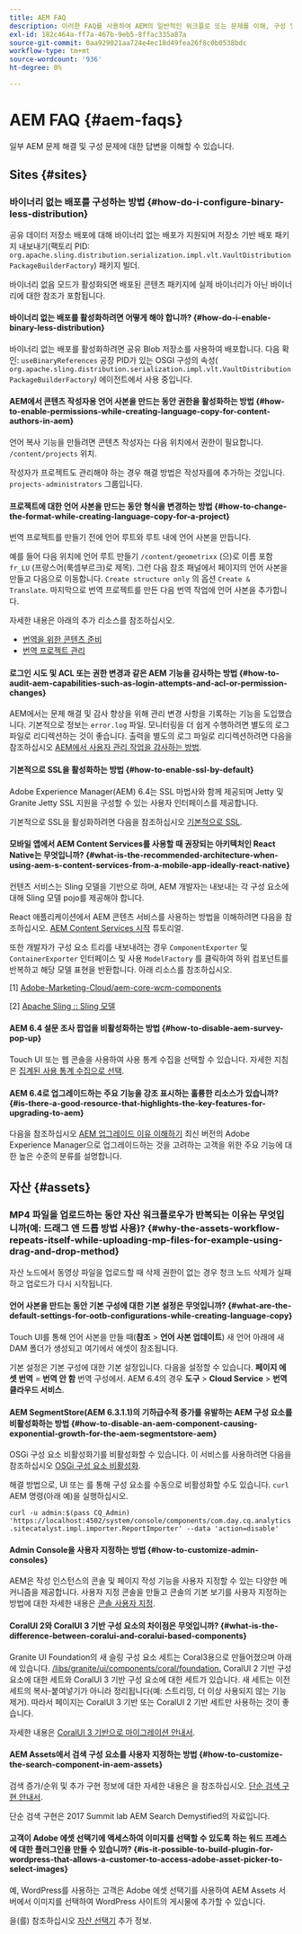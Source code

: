 ```yaml
---
title: AEM FAQ
description: 이러한 FAQ를 사용하여 AEM의 일반적인 워크플로 또는 문제를 이해, 구성 및 해결할 수 있습니다.
exl-id: 182c464a-ff7a-467b-9eb5-8ffac335a87a
source-git-commit: 0aa929021aa724e4ec18d49fea26f8c0b0538bdc
workflow-type: tm+mt
source-wordcount: '936'
ht-degree: 0%

---
```


# AEM FAQ {#aem-faqs}

일부 AEM 문제 해결 및 구성 문제에 대한 답변을 이해할 수 있습니다.

## Sites {#sites}

### 바이너리 없는 배포를 구성하는 방법 {#how-do-i-configure-binary-less-distribution}

공유 데이터 저장소 배포에 대해 바이너리 없는 배포가 지원되며 저장소 기반 배포 패키지 내보내기(팩토리 PID: `org.apache.sling.distribution.serialization.impl.vlt.VaultDistributionPackageBuilderFactory`) 패키지 빌더.

바이너리 없음 모드가 활성화되면 배포된 콘텐츠 패키지에 실제 바이너리가 아닌 바이너리에 대한 참조가 포함됩니다.

#### 바이너리 없는 배포를 활성화하려면 어떻게 해야 합니까? {#how-do-i-enable-binary-less-distribution}

바이너리 없는 배포를 활성화하려면 공유 Blob 저장소를 사용하여 배포합니다.
다음 확인: `useBinaryReferences` 공장 PID가 있는 OSGI 구성의 속성( `org.apache.sling.distribution.serialization.impl.vlt.VaultDistributionPackageBuilderFactory`*)* 에이전트에서 사용 중입니다.

#### AEM에서 콘텐츠 작성자용 언어 사본을 만드는 동안 권한을 활성화하는 방법 {#how-to-enable-permissions-while-creating-language-copy-for-content-authors-in-aem}

언어 복사 기능을 만들려면 콘텐츠 작성자는 다음 위치에서 권한이 필요합니다. `/content/projects` 위치.

작성자가 프로젝트도 관리해야 하는 경우 해결 방법은 작성자를에 추가하는 것입니다. `projects-administrators` 그룹입니다.

#### 프로젝트에 대한 언어 사본을 만드는 동안 형식을 변경하는 방법 {#how-to-change-the-format-while-creating-language-copy-for-a-project}

번역 프로젝트를 만들기 전에 언어 루트와 루트 내에 언어 사본을 만듭니다.

예를 들어 다음 위치에 언어 루트 만들기 `/content/geometrixx` (으)로 이름 포함 `fr_LU` (프랑스어(룩셈부르크)로 제목). 그런 다음 참조 패널에서 페이지의 언어 사본을 만들고 다음으로 이동합니다. `Create structure only` 의 옵션 `Create & Translate`. 마지막으로 번역 프로젝트를 만든 다음 번역 작업에 언어 사본을 추가합니다.

자세한 내용은 아래의 추가 리소스를 참조하십시오.

* [번역을 위한 콘텐츠 준비](/help/sites-administering/tc-prep.md)
* [번역 프로젝트 관리](/help/sites-administering/tc-manage.md)

#### 로그인 시도 및 ACL 또는 권한 변경과 같은 AEM 기능을 감사하는 방법 {#how-to-audit-aem-capabilities-such-as-login-attempts-and-acl-or-permission-changes}

AEM에서는 문제 해결 및 감사 향상을 위해 관리 변경 사항을 기록하는 기능을 도입했습니다. 기본적으로 정보는 `error.log` 파일. 모니터링을 더 쉽게 수행하려면 별도의 로그 파일로 리디렉션하는 것이 좋습니다.
출력을 별도의 로그 파일로 리디렉션하려면 다음을 참조하십시오 [AEM에서 사용자 관리 작업을 감사하는 방법](/help/sites-administering/audit-user-management-operations.md).

#### 기본적으로 SSL을 활성화하는 방법 {#how-to-enable-ssl-by-default}

Adobe Experience Manager(AEM) 6.4는 SSL 마법사와 함께 제공되며 Jetty 및 Granite Jetty SSL 지원을 구성할 수 있는 사용자 인터페이스를 제공합니다.

기본적으로 SSL을 활성화하려면 다음을 참조하십시오 [기본적으로 SSL](/help/sites-administering/ssl-by-default.md).

#### 모바일 앱에서 AEM Content Services를 사용할 때 권장되는 아키텍처인 React Native는 무엇입니까? {#what-is-the-recommended-architecture-when-using-aem-s-content-services-from-a-mobile-app-ideally-react-native}

컨텐츠 서비스는 Sling 모델을 기반으로 하며, AEM 개발자는 내보내는 각 구성 요소에 대해 Sling 모델 pojo를 제공해야 합니다.

React 애플리케이션에서 AEM 콘텐츠 서비스를 사용하는 방법을 이해하려면 다음을 참조하십시오. [AEM Content Services 시작](https://helpx.adobe.com/kr/experience-manager/kt/sites/using/content-services-tutorial-use.html) 튜토리얼.

또한 개발자가 구성 요소 트리를 내보내려는 경우 `ComponentExporter` 및 `ContainerExporter` 인터페이스 및 사용 `ModelFactory` 를 클릭하여 하위 컴포넌트를 반복하고 해당 모델 표현을 반환합니다. 아래 리소스를 참조하십시오.

[1] [Adobe-Marketing-Cloud/aem-core-wcm-components](https://github.com/Adobe-Marketing-Cloud/aem-core-wcm-components/blob/master/bundles/core/src/main/java/com/adobe/cq/wcm/core/components/internal/models/v1/PageImpl.java#L245)

[2] [Apache Sling :: Sling 모델](https://sling.apache.org/documentation/bundles/models.html)

#### AEM 6.4 설문 조사 팝업을 비활성화하는 방법 {#how-to-disable-aem-survey-pop-up}

Touch UI 또는 웹 콘솔을 사용하여 사용 통계 수집을 선택할 수 있습니다. 자세한 지침은 [집계된 사용 통계 수집으로 선택](/help/sites-deploying/opt-in-aggregated-usage-statistics.md).

#### AEM 6.4로 업그레이드하는 주요 기능을 강조 표시하는 훌륭한 리소스가 있습니까? {#is-there-a-good-resource-that-highlights-the-key-features-for-upgrading-to-aem}

다음을 참조하십시오 [AEM 업그레이드 이유 이해하기](https://helpx.adobe.com/experience-manager/kt/platform-repository/using/upgrade-aem-article-understand.html) 최신 버전의 Adobe Experience Manager으로 업그레이드하는 것을 고려하는 고객을 위한 주요 기능에 대한 높은 수준의 분류를 설명합니다.

## 자산 {#assets}

### MP4 파일을 업로드하는 동안 자산 워크플로우가 반복되는 이유는 무엇입니까(예: 드래그 앤 드롭 방법 사용)? {#why-the-assets-workflow-repeats-itself-while-uploading-mp-files-for-example-using-drag-and-drop-method}

자산 노드에서 동영상 파일을 업로드할 때 삭제 권한이 없는 경우 청크 노드 삭제가 실패하고 업로드가 다시 시작됩니다.

#### 언어 사본을 만드는 동안 기본 구성에 대한 기본 설정은 무엇입니까? {#what-are-the-default-settings-for-ootb-configurations-while-creating-language-copy}

Touch UI를 통해 언어 사본을 만들 때(**참조** > **언어 사본 업데이트**) 새 언어 아래에 새 DAM 폴더가 생성되고 여기에서 에셋이 참조됩니다.

기본 설정은 기본 구성에 대한 기본 설정입니다. 다음을 설정할 수 있습니다. **페이지 에셋 번역** = **번역 안 함** 번역 구성에서.
AEM 6.4의 경우 **도구** > **Cloud Service** > **번역 클라우드 서비스**.

#### AEM SegmentStore(AEM 6.3.1.1)의 기하급수적 증가를 유발하는 AEM 구성 요소를 비활성화하는 방법 {#how-to-disable-an-aem-component-causing-exponential-growth-for-the-aem-segmentstore-aem}

OSGi 구성 요소 비활성화기를 비활성화할 수 있습니다. 이 서비스를 사용하려면 다음을 참조하십시오 [OSGi 구성 요소 비활성화](https://adobe-consulting-services.github.io/acs-aem-commons/features/osgi-disablers/component-disabler/index.html).

해결 방법으로, UI 또는 를 통해 구성 요소를 수동으로 비활성화할 수도 있습니다. `curl` AEM 명령(아래 예)을 실행하십시오.

`curl -u admin:$(pass CQ_Admin) 'https://localhost:4502/system/console/components/com.day.cq.analytics.sitecatalyst.impl.importer.ReportImporter' --data 'action=disable'`

#### Admin Console을 사용자 지정하는 방법 {#how-to-customize-admin-consoles}

AEM은 작성 인스턴스의 콘솔 및 페이지 작성 기능을 사용자 지정할 수 있는 다양한 메커니즘을 제공합니다. 사용자 지정 콘솔을 만들고 콘솔의 기본 보기를 사용자 지정하는 방법에 대한 자세한 내용은 [콘솔 사용자 지정](/help/sites-developing/customizing-consoles-touch.md).

#### CoralUI 2와 CoralUI 3 기반 구성 요소의 차이점은 무엇입니까? {#what-is-the-difference-between-coralui-and-coralui-based-components}

Granite UI Foundation의 새 슬링 구성 요소 세트는 Coral3용으로 만들어졌으며 아래에 있습니다. [/libs/granite/ui/components/coral/foundation.](https://helpx.adobe.com/experience-manager/6-5/sites/developing/using/reference-materials/granite-ui/api/jcr_root/libs/granite/ui/components/coral/foundation/server.html) CoralUI 2 기반 구성 요소에 대한 세트와 CoralUI 3 기반 구성 요소에 대한 세트가 있습니다. 새 세트는 이전 세트의 복사-붙여넣기가 아니라 정리됩니다(예: 스트리밍, 더 이상 사용되지 않는 기능 제거). 따라서 페이지는 CoralUI 3 기반 또는 CoralUI 2 기반 세트만 사용하는 것이 좋습니다.

자세한 내용은 [CoralUI 3 기반으로 마이그레이션 안내서](https://helpx.adobe.com/experience-manager/6-5/sites/developing/using/reference-materials/granite-ui/api/jcr_root/libs/granite/ui/components/legacy/coral2/migration.html).

#### AEM Assets에서 검색 구성 요소를 사용자 지정하는 방법 {#how-to-customize-the-search-component-in-aem-assets}

검색 증가/순위 및 추가 구현 정보에 대한 자세한 내용은 을 참조하십시오. [단순 검색 구현 안내서](https://helpx.adobe.com/experience-manager/kt/sites/using/search-tutorial-develop.html).

단순 검색 구현은 2017 Summit lab AEM Search Demystified의 자료입니다.

#### 고객이 Adobe 에셋 선택기에 액세스하여 이미지를 선택할 수 있도록 하는 워드 프레스에 대한 플러그인을 만들 수 있습니까? {#is-it-possible-to-build-plugin-for-wordpress-that-allows-a-customer-to-access-adobe-asset-picker-to-select-images}

예, WordPress를 사용하는 고객은 Adobe 에셋 선택기를 사용하여 AEM Assets 서버에서 이미지를 선택하여 WordPress 사이트의 게시물에 추가할 수 있습니다.

을(를) 참조하십시오 [자산 선택기](../assets/search-assets.md#assetpicker) 추가 정보.
